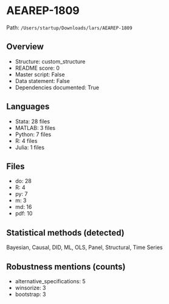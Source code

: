 # AEAREP-1809

Path: `/Users/startup/Downloads/lars/AEAREP-1809`

## Overview
- Structure: custom_structure
- README score: 0
- Master script: False
- Data statement: False
- Dependencies documented: True

## Languages
- Stata: 28 files
- MATLAB: 3 files
- Python: 7 files
- R: 4 files
- Julia: 1 files

## Files
- do: 28
- R: 4
- py: 7
- m: 3
- md: 16
- pdf: 10

## Statistical methods (detected)
Bayesian, Causal, DID, ML, OLS, Panel, Structural, Time Series

## Robustness mentions (counts)
- alternative_specifications: 5
- winsorize: 3
- bootstrap: 3